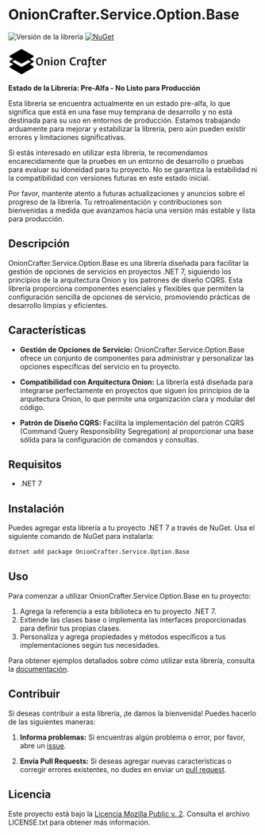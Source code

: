 # OnionCrafter.Service.Option.Base

![Versión de la librería](https://img.shields.io/badge/Versi%C3%B3n-1.0.0-brightgreen) [![NuGet](https://img.shields.io/nuget/v/OnionCrafter.Service.Option.Base.svg)](https://www.nuget.org/packages/OnionCrafter.Service.Option.Base/)

![](https://raw.githubusercontent.com/Dtopiast/OnionCrafter.Service.Option.Base/main/Images/Logo.png)

**Estado de la Librería: Pre-Alfa - No Listo para Producción**

Esta librería se encuentra actualmente en un estado pre-alfa, lo que significa que está en una fase muy temprana de desarrollo y no está destinada para su uso en entornos de producción. Estamos trabajando arduamente para mejorar y estabilizar la librería, pero aún pueden existir errores y limitaciones significativas.

Si estás interesado en utilizar esta librería, te recomendamos encarecidamente que la pruebes en un entorno de desarrollo o pruebas para evaluar su idoneidad para tu proyecto. No se garantiza la estabilidad ni la compatibilidad con versiones futuras en este estado inicial.

Por favor, mantente atento a futuras actualizaciones y anuncios sobre el progreso de la librería. Tu retroalimentación y contribuciones son bienvenidas a medida que avanzamos hacia una versión más estable y lista para producción.

## Descripción

OnionCrafter.Service.Option.Base es una librería diseñada para facilitar la gestión de opciones de servicios en proyectos .NET 7, siguiendo los principios de la arquitectura Onion y los patrones de diseño CQRS. Esta librería proporciona componentes esenciales y flexibles que permiten la configuración sencilla de opciones de servicio, promoviendo prácticas de desarrollo limpias y eficientes.

## Características

- **Gestión de Opciones de Servicio:** OnionCrafter.Service.Option.Base ofrece un conjunto de componentes para administrar y personalizar las opciones específicas del servicio en tu proyecto.

- **Compatibilidad con Arquitectura Onion:** La librería está diseñada para integrarse perfectamente en proyectos que siguen los principios de la arquitectura Onion, lo que permite una organización clara y modular del código.

- **Patrón de Diseño CQRS:** Facilita la implementación del patrón CQRS (Command Query Responsibility Segregation) al proporcionar una base sólida para la configuración de comandos y consultas.


## Requisitos

- .NET 7

## Instalación

Puedes agregar esta librería a tu proyecto .NET 7 a través de NuGet. Usa el siguiente comando de NuGet para instalarla:

```bash
dotnet add package OnionCrafter.Service.Option.Base
```

## Uso

Para comenzar a utilizar OnionCrafter.Service.Option.Base en tu proyecto:

1. Agrega la referencia a esta biblioteca en tu proyecto .NET 7.
2. Extiende las clases base o implementa las interfaces proporcionadas para definir tus propias clases.
3. Personaliza y agrega propiedades y métodos específicos a tus implementaciones según tus necesidades.

Para obtener ejemplos detallados sobre cómo utilizar esta librería, consulta la [documentación](https://github.com/Dtopiast/OnionCrafter.Service.Option.Base/wiki).

## Contribuir

Si deseas contribuir a esta librería, ¡te damos la bienvenida! Puedes hacerlo de las siguientes maneras:

1. **Informa problemas:** Si encuentras algún problema o error, por favor, abre un [issue](https://github.com/dtopiast/OnionCrafter.Service.Option.Base/issues).

2. **Envía Pull Requests:** Si deseas agregar nuevas características o corregir errores existentes, no dudes en enviar un [pull request](https://github.com/dtopiast/OnionCrafter.Service.Option.Base/pulls).

## Licencia

Este proyecto está bajo la [Licencia Mozilla Public v. 2](LICENSE.txt). Consulta el archivo LICENSE.txt para obtener más información.
